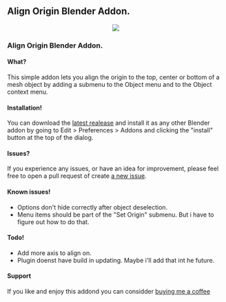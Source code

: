 
## Align Origin Blender Addon.

<p align="center">
 <img src="https://i.postimg.cc/j54M8T2S/ezgif-4-c0decb37e1cb.gif">
</p>

### Align Origin Blender Addon.

#### What?
This simple addon lets you align the origin to the top, center or bottom of a mesh object by adding a submenu to the Object menu and to the Object context menu.

#### Installation!
You can download the [latest realease](https://github.com/vanaf1979/Align-Origin/releases) and install it as any other Blender addon by going to Edit > Preferences > Addons and clicking the "install" button at the top of the dialog.

#### Issues?
If you experience any issues, or have an idea for improvement, please feel free to open a pull request of create [a new issue](https://github.com/vanaf1979/Align-Origin/issues/new).

#### Known issues!
- Options don't hide correctly after object deselection.
- Menu items should be part of the "Set Origin" submenu. But i have to figure out how to do that.

#### Todo!
- Add more axis to align on.
- Plugin doenst have build in updating. Maybe i'll add that int he future.

#### Support
If you like and enjoy this addond you can considder [buying me a coffee](https://www.buymeacoffee.com/since1979)

